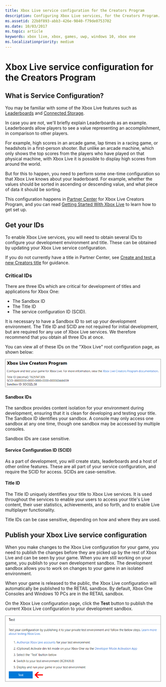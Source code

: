 ```yaml
---
title: Xbox Live service configuration for the Creators Program
description: Configuring Xbox Live services, for the Creators Program.
ms.assetid: 22b8f893-abb3-426e-9840-f79de0753702
ms.date: 10/03/2017
ms.topic: article
keywords: xbox live, xbox, games, uwp, windows 10, xbox one
ms.localizationpriority: medium
---
```


# Xbox Live service configuration for the Creators Program


## What is Service Configuration?

You may be familiar with some of the Xbox Live features such as [Leaderboards](../leaderboards-and-stats-2017/leaderboards.md) and [Connected Storage](../storage-platform/connected-storage/connected-storage-technical-overview.md).

In case you are not, we'll briefly explain Leaderboards as an example.
Leaderboards allow players to see a value representing an accomplishment, in comparison to other players.

For example, high scores in an arcade game, lap times in a racing game, or headshots in a first-person shooter.
But unlike an arcade machine, which only shows the top scores from the players who have played on that physical machine, with Xbox Live it is possible to display high scores from around the world.

But for this to happen, you need to perform some one-time configuration so that Xbox Live knows about your leaderboard.
For example, whether the values should be sorted in ascending or descending value, and what piece of data it should be sorting.

This configuration happens in [Partner Center](https://partner.microsoft.com/dashboard) for Xbox Live Creators Program, and you can read [Getting Started With Xbox Live](get-started-with-xbox-live-creators.md) to learn how to get set up.


## Get your IDs

To enable Xbox Live services, you will need to obtain several IDs to configure your development environment and title.
These can be obtained by updating your Xbox Live service configuration.

If you do not currently have a title in Partner Center, see [Create and test a new Creators title](create-and-test-a-new-creators-title.md) for guidance.


### Critical IDs

There are three IDs which are critical for development of titles and applications for Xbox One:
* The Sandbox ID
* The Title ID
* The service configuration ID (SCID).

It is necessary to have a Sandbox ID to set up your development environment.
The Title ID and SCID are not required for initial development, but are required for any use of Xbox Live services.
We therefore recommend that you obtain all three IDs at once.

You can view all of these IDs on the "Xbox Live" root configuration page, as shown below:

![](../images/getting_started/devcenter_sandbox_id.png)


#### Sandbox IDs

The sandbox provides content isolation for your environment during development, ensuring that it is clean for developing and testing your title.
The Sandbox ID identifies your sandbox.
A console may only access one sandbox at any one time, though one sandbox may be accessed by multiple consoles.

Sandbox IDs are case sensitive.


#### Service Configuration ID (SCID)

As a part of development, you will create stats, leaderboards and a host of other online features.
These are all part of your service configuration, and require the SCID for access.
SCIDs are case-sensitive.


#### Title ID

The Title ID uniquely identifies your title to Xbox Live services.
It is used throughout the services to enable your users to access your title's Live content, their user statistics, achievements, and so forth, and to enable Live multiplayer functionality.

Title IDs can be case sensitive, depending on how and where they are used.


## Publish your Xbox Live service configuration

When you make changes to the Xbox Live configuration for your game, you need to publish the changes before they are picked up by the rest of Xbox Live and can be seen by your game.
When you are still working on your game, you publish to your own development sandbox.
The development sandbox allows you to work on changes to your game in an isolated environment.

When your game is released to the public, the Xbox Live configuration will automatically be published to the RETAIL sandbox.
By default, Xbox One Consoles and Windows 10 PCs are in the RETAIL sandbox.

On the Xbox Live configuration page, click the **Test** button to publish the current Xbox Live configuration to your development sandbox.

![](../images/creators_udc/creators_udc_xboxlive_config_test.png)
